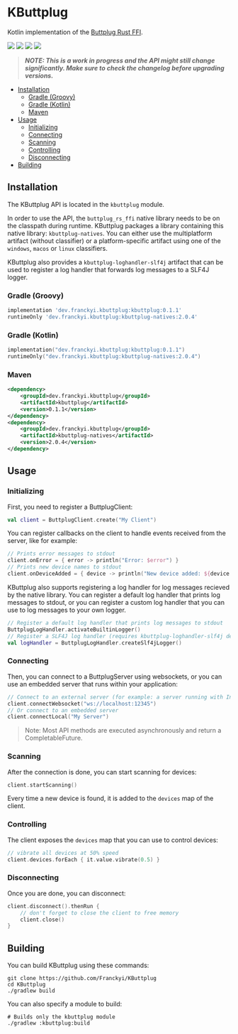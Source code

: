 # KButtplug

Kotlin implementation of the [Buttplug Rust FFI](https://github.com/buttplugio/buttplug-rs-ffi).

[![](https://img.shields.io/maven-central/v/dev.franckyi.kbuttplug/kbuttplug?label=kbuttplug)](https://search.maven.org/artifact/dev.franckyi.kbuttplug/kbuttplug)
[![](https://img.shields.io/maven-central/v/dev.franckyi.kbuttplug/kbuttplug-natives?label=kbuttplug-natives)](https://search.maven.org/artifact/dev.franckyi.kbuttplug/kbuttplug-natives)
[![](https://img.shields.io/maven-central/v/dev.franckyi.kbuttplug/kbuttplug-loghandler-slf4j?label=kbuttplug-loghandler-slf4j)](https://search.maven.org/artifact/dev.franckyi.kbuttplug/kbuttplug-loghandler-slf4j)
[![](https://img.shields.io/github/license/Franckyi/kbuttplug)](https://mit-license.org/)

> ***NOTE: This is a work in progress and the API might still change significantly. Make sure to check the changelog
before upgrading versions.***

* [Installation](#Installation)
  * [Gradle (Groovy)](#Gradle-(Groovy))
  * [Gradle (Kotlin)](#Gradle-(Kotlin))
  * [Maven](#Maven)
* [Usage](#Usage)
  * [Initializing](#Initializing)
  * [Connecting](#Connecting)
  * [Scanning](#Scanning)
  * [Controlling](#Controlling)
  * [Disconnecting](#Disconnecting)
* [Building](#Building)

## Installation

The KButtplug API is located in the `kbuttplug` module.

In order to use the API, the `buttplug_rs_ffi` native library needs to be on the classpath during runtime. KButtplug
packages a library containing this native library: `kbuttplug-natives`.
You can either use the multiplatform artifact (without classifier) or a platform-specific artifact using one of
the `windows`, `macos` or `linux` classifiers.

KButtplug also provides a `kbuttplug-loghandler-slf4j` artifact that can be used to register a log handler that forwards
log messages to a SLF4J logger.

### Gradle (Groovy)

```groovy
implementation 'dev.franckyi.kbuttplug:kbuttplug:0.1.1'
runtimeOnly 'dev.franckyi.kbuttplug:kbuttplug-natives:2.0.4'
```

### Gradle (Kotlin)

```kotlin
implementation("dev.franckyi.kbuttplug:kbuttplug:0.1.1")
runtimeOnly("dev.franckyi.kbuttplug:kbuttplug-natives:2.0.4")
```

### Maven

```xml
<dependency>
    <groupId>dev.franckyi.kbuttplug</groupId>
    <artifactId>kbuttplug</artifactId>
    <version>0.1.1</version>
</dependency>
<dependency>
    <groupId>dev.franckyi.kbuttplug</groupId>
    <artifactId>kbuttplug-natives</artifactId>
    <version>2.0.4</version>
</dependency>
```

## Usage

### Initializing

First, you need to register a ButtplugClient:

```kotlin
val client = ButtplugClient.create("My Client")
```

You can register callbacks on the client to handle events received from the server, like for example:

```kotlin
// Prints error messages to stdout
client.onError = { error -> println("Error: $error") }
// Prints new device names to stdout
client.onDeviceAdded = { device -> println("New device added: ${device.name}") } 
```

KButtplug also supports registering a log handler for log messages recieved by the native library.
You can register a default log handler that prints log messages to stdout,
or you can register a custom log handler that you can use to log messages to your own logger.

```kotlin
// Register a default log handler that prints log messages to stdout
ButtplugLogHandler.activateBuiltinLogger()
// Register a SLF4J log handler (requires kbuttplug-loghandler-slf4j dependency)
val logHandler = ButtplugLogHandler.createSlf4jLogger()
```

### Connecting

Then, you can connect to a ButtplugServer using websockets, or you can use an embedded server that runs within your
application:

```kotlin
// Connect to an external server (for example: a server running with Intiface Desktop)
client.connectWebsocket("ws://localhost:12345")
// Or connect to an embedded server
client.connectLocal("My Server")
```

> Note: Most API methods are executed asynchronously and return a CompletableFuture.

### Scanning

After the connection is done, you can start scanning for devices:

```kotlin
client.startScanning()
```

Every time a new device is found, it is added to the `devices` map of the client.

### Controlling

The client exposes the `devices` map that you can use to control devices:

```kotlin
// vibrate all devices at 50% speed
client.devices.forEach { it.value.vibrate(0.5) }
```

### Disconnecting

Once you are done, you can disconnect:

```kotlin
client.disconnect().thenRun {
    // don't forget to close the client to free memory
    client.close()
}
```

## Building

You can build KButtplug using these commands:

```shell
git clone https://github.com/Franckyi/KButtplug
cd KButtplug
./gradlew build
```

You can also specify a module to build:

```shell
# Builds only the kbuttplug module
./gradlew :kbuttplug:build
```
